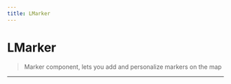 ```yaml
---
title: LMarker
---
```


# LMarker

> Marker component, lets you add and personalize markers on the map

---
